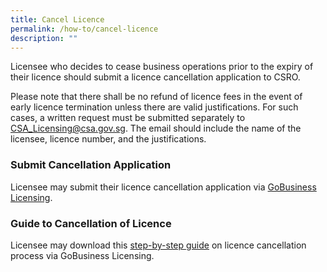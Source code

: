 ```yaml
---
title: Cancel Licence
permalink: /how-to/cancel-licence
description: ""
---
```

Licensee who decides to cease business operations prior to the expiry of their licence should submit a licence cancellation application to CSRO.

Please note that there shall be no refund of licence fees in the event of early licence termination unless there are valid justifications. For such cases, a written request must be submitted separately to <a href="mailto:CSA_Licensing@csa.gov.sg">CSA_Licensing@csa.gov.sg</a>. The email should include the name of the licensee, licence number, and the justifications. 

### Submit Cancellation Application
Licensee may submit their licence cancellation application via <a href="https://licence1.business.gov.sg/feportal/web/frontier/home">GoBusiness Licensing</a>.

### Guide to Cancellation of Licence
Licensee may download this <a href="/files/Guides/Guide%20to%20Cancellation%20of%20Licence.pdf" download>step-by-step guide</a> on licence cancellation process via GoBusiness Licensing.